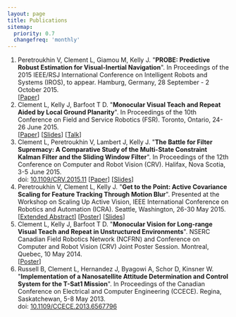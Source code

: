 ```yaml
---
layout: page
title: Publications
sitemap:
  priority: 0.7
  changefreq: 'monthly'
---
```


<div class="pub-list"> <ol>

<li> Peretroukhin V, Clement L, Giamou M, Kelly J. "<b>PROBE: Predictive Robust Estimation for Visual-Inertial Navigation</b>". In Proceedings of the 2015 IEEE/RSJ International Conference on Intelligent Robots and Systems (IROS), to appear. Hamburg, Germany, 28 September - 2 October 2015.<br/>
  [<a href="{{ site.url }}/assets/docs/iros2015_PROBE_paper.pdf">Paper</a>]
</li>

<li> Clement L, Kelly J, Barfoot T D. "<b>Monocular Visual Teach and Repeat Aided by Local Ground Planarity</b>". In Proceedings of the 10th Conference on Field and Service Robotics (FSR). Toronto, Ontario, 24-26 June 2015.<br/>
  [<a href="{{ site.url }}/assets/docs/fsr2015_monoVTR_paper.pdf">Paper</a>] [<a href="{{ site.url }}/assets/docs/fsr2015_monoVTR_slides.pdf">Slides</a>] [<a href="https://youtu.be/FU6KeWgwrZ4">Talk</a>]
</li>

<li> Clement L, Peretroukhin V, Lambert J, Kelly J. "<b>The Battle for Filter Supremacy: A Comparative Study of the Multi-State Constraint Kalman Filter and the Sliding Window Filter</b>". In Proceedings of the 12th Conference on Computer and Robot Vision (CRV). Halifax, Nova Scotia, 3-5 June 2015.<br/>
  doi: <a href="http://dx.doi.org/10.1109/CRV.2015.11">10.1109/CRV.2015.11</a> [<a href="{{ site.url }}/assets/docs/crv2015_battle_paper.pdf">Paper</a>] [<a href="{{ site.url }}/assets/docs/crv2015_battle_slides.pdf">Slides</a>]
</li>

<li> Peretroukhin V, Clement L, Kelly J. "<b>Get to the Point: Active Covariance Scaling for Feature Tracking Through Motion Blur</b>". Presented at the Workshop on Scaling Up Active Vision, IEEE International Conference on Robotics and Automation (ICRA). Seattle, Washington, 26-30 May 2015.<br/>
  [<a href="{{ site.url }}/assets/docs/icra2015_blur_abstract.pdf">Extended Abstract</a>] [<a href="{{ site.url }}/assets/docs/icra2015_blur_poster.pdf">Poster</a>] [<a href="{{ site.url }}/assets/docs/icra2015_blur_slides.pdf">Slides</a>]
</li>

<li> Clement L, Kelly J, Barfoot T D. "<b>Monocular Vision for Long-range Visual Teach and Repeat in Unstructured Environments</b>". NSERC Canadian Field Robotics Network (NCFRN) and Conference on Computer and Robot Vision (CRV) Joint Poster Session. Montreal, Quebec, 10 May 2014.<br/>
  [<a href="{{ site.url }}/assets/docs/ncfrn2014_monoVTR_poster.pdf">Poster</a>]
</li>

<li> Russell B, Clement L, Hernandez J, Byagowi A, Schor D, Kinsner W. "<b>Implementation of a Nanosatellite Attitude Determination and Control System for the T-Sat1 Mission</b>". In Proceedings of the Canadian Conference on Electrical and Computer Engineering (CCECE). Regina, Saskatchewan, 5-8 May 2013. <br/>
  doi: <a href="http://dx.doi.org/10.1109/CCECE.2013.6567796">10.1109/CCECE.2013.6567796</a>
</li>

</ol> </div>


<!-- ## On The Side
<ul>

<li> <b>Director of Finance, <a href="http://seds.ca">SEDS-Canada</a></b>. SEDS-Canada is the Canadian branch of Students for the Exploration and Development of Space (SEDS), an international group of student-run organizations dedicated to promoting public interest in space. </li>

</ul> -->
